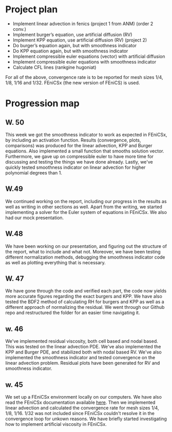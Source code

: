 # Project plan
- Implement linear advection in fenics (project 1 from ANM) (order 2 conv.)
- Implement burger’s equation, use artificial diffusion (RV)
- Implement KPP equation, use artificial diffusion (RV) (project 2)
- Do burger’s equation again, but with smoothness indicator
- Do KPP equation again, but with smoothness indicator
- Implement compressible euler equations (vector) with artificial diffusion
- Implement compressible euler equations with smoothness indicator
- Calculate CFL lines (rankgine hugoniat)

For all of the above, convergence rate is to be reported for mesh sizes 1/4, 1/8, 1/16 and 1/32. FEniCSx (the new version of FEniCS) is used.

# Progression map

## W. 50
This week we got the smoothness indicator to work as expected in FEniCSx, by including an activation function.
Results (convergence, plots, comparisons) was produced for the linear advection, KPP and Burger equations.
Also implemented a small function that smooths solution vector. Furthermore, we gave up on compressible
euler to have more time for discussing and testing the things we have done already.
Lastly, we've quickly tested smoothness indicator on linear advection for higher polynomial degrees than 1.

## W.49
We continued working on the report, including our progress in the results as well as writing in other sections as well. Apart from the writing, we started implementing a solver for the Euler system of equations in FEniCSx. We also had our mock presentation. 

## W.48
We have been working on our presentation, and figuring out the structure of the report, what to include and what not. Moreover, we have been testing different normalization methods, debugging the smoothness indicator code as well as plotting everything that is necessary.

## W. 47 
We have gone through the code and verified each part, the code now yields more accurate figures regarding the exact burgers and KPP. We have also tested the BDF2 method of calculating RH for burgers and KPP as well as a different approach of normalizing the residual. We went through our Github repo and restructured the folder for an easier time navigating it. 


## w. 46
We've implemented residual viscosity, both cell based and nodal based. This was tested on the
linear advection PDE. We've also implemented the KPP and Burger PDE, and stabilized both with nodal
based RV. We've also implemented the smoothness indicator and tested convergence on the linear advection
problem. Residual plots have been generated for RV and smoothness indicator.

## w. 45
We set up a FEniCSx environment locally on our computers. We have also read the FEniCSx documentation available [here](https://jsdokken.com/dolfinx-tutorial/index.html). Then we implemented linear advection and calculated the convergence rate for mesh sizes 1/4, 1/8, 1/16. 1/32 was not included since FEniCSx couldn't resolve it in the convergence loop for unkown reasons. We have briefly started investigating how to implement artificial viscosity in FEniCSx.